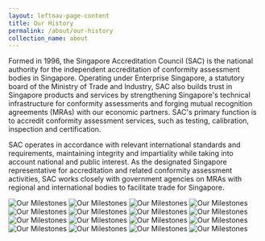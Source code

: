 ```yaml
---
layout: leftnav-page-content
title: Our History
permalink: /about/our-history
collection_name: about
---
```


Formed in 1996, the Singapore Accreditation Council (SAC) is the national authority for the independent accreditation of conformity assessment bodies in Singapore. Operating under Enterprise Singapore, a statutory board of the Ministry of Trade and Industry, SAC also builds trust in Singapore products and services by strengthening Singapore's technical infrastructure for conformity assessments and forging mutual recognition agreements (MRAs) with our economic partners. SAC's primary function is to accredit conformity assessment services, such as testing, calibration, inspection and certification.

SAC operates in accordance with relevant international standards and requirements, maintaining integrity and impartiality while taking into account national and public interest. As the designated Singapore representative for accreditation and related conformity assessment activities, SAC works closely with government agencies on MRAs with regional and international bodies to facilitate trade for Singapore.

![Our Milestones](/images/about/milestone/sac_milestone_2017_1_16.jpeg)
![Our Milestones](/images/about/milestone/sac_milestone_2017_2_16.jpg)
![Our Milestones](/images/about/milestone/sac_milestone_2017_3_16.jpg)
![Our Milestones](/images/about/milestone/sac_milestone_2017_4_16.jpg)
![Our Milestones](/images/about/milestone/sac_milestone_2017_5_16.jpg)
![Our Milestones](/images/about/milestone/sac_milestone_2017_6_16.jpg)
![Our Milestones](/images/about/milestone/sac_milestone_2017_7_16.jpg)
![Our Milestones](/images/about/milestone/sac_milestone_2017_8_16.jpg)
![Our Milestones](/images/about/milestone/sac_milestone_2017_9_16.jpg)
![Our Milestones](/images/about/milestone/sac_milestone_2017_10_16.jpg)
![Our Milestones](/images/about/milestone/sac_milestone_2017_11_16.jpg)
![Our Milestones](/images/about/milestone/sac_milestone_2017_12_16.jpg)
![Our Milestones](/images/about/milestone/sac_milestone_2017_13_16.jpg)
![Our Milestones](/images/about/milestone/sac_milestone_2017_14_16.jpg)
![Our Milestones](/images/about/milestone/sac_milestone_2017_15_16.jpg)
![Our Milestones](/images/about/milestone/sac_milestone_2017_16_16.jpg)
